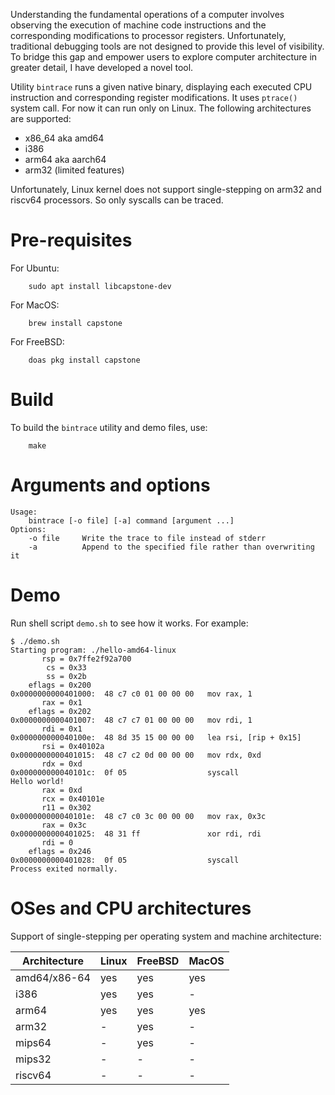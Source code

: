 Understanding the fundamental operations of a computer involves
observing the execution of machine code instructions and the
corresponding modifications to processor registers. Unfortunately,
traditional debugging tools are not designed to provide this level of
visibility. To bridge this gap and empower users to explore computer
architecture in greater detail, I have developed a novel tool.

Utility `bintrace` runs a given native binary, displaying each executed
CPU instruction and corresponding register modifications.
It uses `ptrace()` system call. For now it can run only on Linux.
The following architectures are supported:

 * x86_64 aka amd64
 * i386
 * arm64 aka aarch64
 * arm32 (limited features)

Unfortunately, Linux kernel does not support single-stepping on arm32
and riscv64 processors. So only syscalls can be traced.

# Pre-requisites

For Ubuntu:
```
    sudo apt install libcapstone-dev
```
For MacOS:
```
    brew install capstone
```
For FreeBSD:
```
    doas pkg install capstone
```

# Build

To build the `bintrace` utility and demo files, use:
```
    make
```

# Arguments and options
```
Usage:
    bintrace [-o file] [-a] command [argument ...]
Options:
    -o file     Write the trace to file instead of stderr
    -a          Append to the specified file rather than overwriting it
```

# Demo

Run shell script `demo.sh` to see how it works. For example:
```
$ ./demo.sh
Starting program: ./hello-amd64-linux
       rsp = 0x7ffe2f92a700
        cs = 0x33
        ss = 0x2b
    eflags = 0x200
0x0000000000401000:  48 c7 c0 01 00 00 00   mov rax, 1
       rax = 0x1
    eflags = 0x202
0x0000000000401007:  48 c7 c7 01 00 00 00   mov rdi, 1
       rdi = 0x1
0x000000000040100e:  48 8d 35 15 00 00 00   lea rsi, [rip + 0x15]
       rsi = 0x40102a
0x0000000000401015:  48 c7 c2 0d 00 00 00   mov rdx, 0xd
       rdx = 0xd
0x000000000040101c:  0f 05                  syscall
Hello world!
       rax = 0xd
       rcx = 0x40101e
       r11 = 0x302
0x000000000040101e:  48 c7 c0 3c 00 00 00   mov rax, 0x3c
       rax = 0x3c
0x0000000000401025:  48 31 ff               xor rdi, rdi
       rdi = 0
    eflags = 0x246
0x0000000000401028:  0f 05                  syscall
Process exited normally.
```

# OSes and CPU architectures

Support of single-stepping per operating system and machine architecture:

Architecture | Linux | FreeBSD | MacOS
-------------|-------|---------|------
amd64/x86-64 | yes   | yes     | yes
i386         | yes   | yes     | -
arm64        | yes   | yes     | yes
arm32        | -     | yes     | -
mips64       | -     | yes     | -
mips32       | -     | -       | -
riscv64      | -     | -       | -

